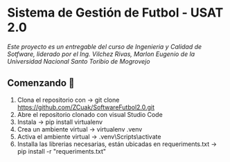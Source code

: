 # Sistema de Gestión de Futbol - USAT 2.0

_Este proyecto es un entregable del curso de Ingenieria y Calidad de Sotfware, liderado por el Ing. Vilchez Rivas, Marlon Eugenio de la Universidad Nacional Santo Toribio de Mogrovejo_

## Comenzando 🚀

1. Clona el repositorio con -> git clone https://github.com/ZCuak/SoftwareFutbol2.0.git
2. Abre el repositorio clonado con visual Studio Code
3. Instala -> pip install virtualenv   
4. Crea un ambiente virtual -> virtualenv .venv   
5. Activa el ambiente virtual -> .venv\Scripts\activate   
6. Installa las librerias necesarias, están ubicadas en requeriments.txt -> pip install -r "requeriments.txt"    
